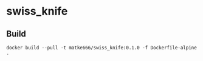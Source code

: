 # swiss_knife

## Build  

```
docker build --pull -t matke666/swiss_knife:0.1.0 -f Dockerfile-alpine .
```
